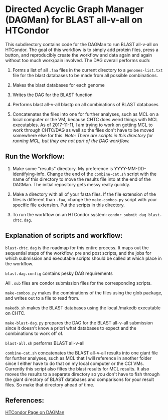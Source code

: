 # Directed Acyclic Graph Manager (DAGMan) for BLAST all-v-all on HTCondor

This subdirectory contains code for the DAGMan to run BLAST all-v-all on HTCondor. The goal of this workflow is to simply add protein files, press a button, and reproducibly create the workflow and data again and again without too much work/pain involved. The DAG overall performs such:

1. Forms a list of all `.faa` files in the current directory to a `genomes-list.txt` file for the blast databases to be made from all possible combinations.

2. Makes the blast databases for each genome

3. Writes the DAG for the BLAST function

4. Performs blast all-v-all blastp on all combinations of BLAST databases

5. Concatenates the files into one for further analyses, such as MCL on a local computer or the VM, because CHTC does weird things with MCL executables. As of 2017-11-11, I am trying to work on getting MCL to work through CHTC/DAG as well so the files don't have to be moved somewhere else for this. *Note: There are scripts in this directory for running MCL, but they are not part of the DAG workflow.*

## Run the Workflow:

1. Make some "results" directory. My preference is YYYY-MM-DD-identifying-info. Change the end of the `combine-cat.sh` script with the name of this directory to move the results file into at the end of the DAGMan. The initial repository gets messy really quickly.

2. Make a directory with all of your fasta files. If the file extension of the files is different than `.faa`, change the `make-combos.py` script with your specific file extension. Put the scripts in this directory.

3. To run the workflow on an HTCondor system: `condor_submit_dag blast-chtc.dag`. 


## Explanation of scripts and workflow:


`blast-chtc.dag` is the roadmap for this entire process. It maps out the sequential steps of the workflow, pre and post scripts, and the jobs for which submission and executable scripts should be called at which place in the workflow.

`blast.dag.config` contains pesky DAG requirements

All `.sub` files are condor submission files for the corresponding scripts.

`make-combos.py` makes the combinations of the files using the glob package, and writes out to a file to read from.

`makedb.sh` makes the BLAST databases using the local /makedb executable on CHTC.

`make-blast-dag.py` prepares the DAG for the BLAST all-v-all submission since it doesn't know a priori what databases to expect and the combinations to work off of.

`blast-all.sh` performs BLAST all-v-all

`combine-cat.sh` concatenates the BLAST all-v-all results into one giant file for further analyses, such as MCL that I will reference in another folder since I either have to do that on my local computer or the CCI VMs. Currently this script also filtes the blast results for MCL results. It also moves the results to a separate directory so you don't have to fish through the giant directory of BLAST databases and comparisons for your result files. So make that directory ahead of time.

## References:

[HTCondor Page on DAGMan](https://research.cs.wisc.edu/htcondor/dagman/dagman.html)
